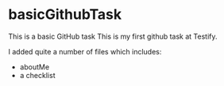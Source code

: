 # basicGithubTask
This is a basic GitHub task
This is my first github task at Testify.

I added quite a number of files which includes:
- aboutMe
- a checklist
